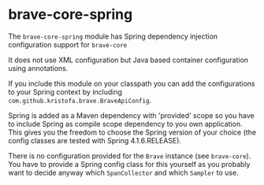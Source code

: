 # brave-core-spring #


The `brave-core-spring` module has Spring dependency injection configuration support for `brave-core` 

It does not use XML configuration but Java based container configuration using annotations.

If you include this module on your classpath you can add the configurations to your Spring
context by including `com.github.kristofa.brave.BraveApiConfig`.

Spring is added as a Maven dependency with 'provided' scope so you have to include Spring as compile scope
dependency to you own application. This gives you the freedom to choose the Spring version of 
your choice (the config classes are tested with Spring 4.1.6.RELEASE).

There is no configuration provided for the `Brave` instance (see `brave-core`). You have to provide a Spring
config class for this yourself as you probably want to decide anyway which `SpanCollector` and which `Sampler`
to use.

